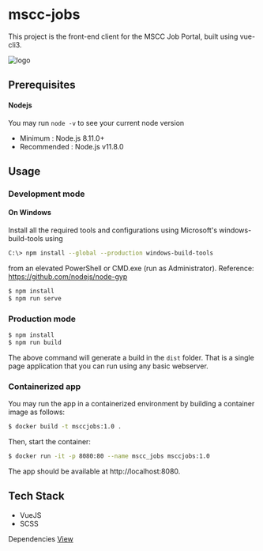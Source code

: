# mscc-jobs

This project is the front-end client for the MSCC Job Portal, built using vue-cli3.

![logo](https://raw.githubusercontent.com/mscraftsman/mscc-jobs/master/src/assets/img/logo.svg)

## Prerequisites

#### Nodejs

You may run `node -v` to see your current node version

- Minimum : Node.js 8.11.0+
- Recommended : Node.js v11.8.0

## Usage

### Development mode

#### On Windows
Install all the required tools and configurations using Microsoft's windows-build-tools using 

```sh
C:\> npm install --global --production windows-build-tools
```

from an elevated PowerShell or CMD.exe (run as Administrator). Reference: https://github.com/nodejs/node-gyp

```sh
$ npm install
$ npm run serve
```

### Production mode

```sh
$ npm install
$ npm run build
```

The above command will generate a build in the `dist` folder.
That is a single page application that you can run using any basic webserver.

### Containerized app

You may run the app in a containerized environment by building a container image as follows:

```sh
$ docker build -t msccjobs:1.0 .
```

Then, start the container:

```sh
$ docker run -it -p 8080:80 --name mscc_jobs msccjobs:1.0
```

The app should be available at http://localhost:8080.

## Tech Stack

- VueJS
- SCSS

Dependencies [View](https://github.com/mscraftsman/mscc-jobs/blob/master/package.json)
